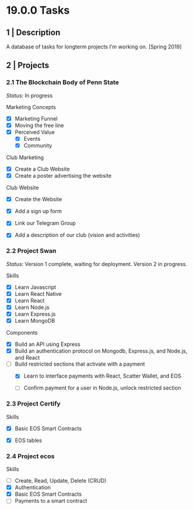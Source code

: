 # 19.0.0 Tasks


## 1 | Description

A database of tasks for longterm projects I'm working on. [Spring 2019]

## 2 | Projects

### 2.1 The Blockchain Body of Penn State

*Status:* In progress

Marketing Concepts
- [x] Marketing Funnel
- [x] Moving the free line
- [x] Perceived Value
  - [x] Events
  - [x] Community

Club Marketing
- [x] Create a Club Website
- [x] Create a poster advertising the website

Club Website
- [x] Create the Website
- [x] Add a sign up form
- [x] Link our Telegram Group
- [x] Add a description of our club (vision and activities)


### 2.2 Project Swan

*Status:* Version 1 complete, waiting for deployment. Version 2 in progress.

Skills
- [x] Learn Javascript
- [x] Learn React Native
- [x] Learn React
- [x] Learn Node.js
- [x] Learn Express.js
- [x] Learn MongoDB

Components
- [x] Build an API using Express
- [x] Build an authentication protocol on Mongodb, Express.js, and Node.js, and React
- [ ] Build restricted sections that activate with a payment
  - [x] Learn to interface payments with React, Scatter Wallet, and EOS
  - [ ] Confirm payment for a user in Node.js, unlock restricted section


### 2.3 Project Certify

Skills
- [x] Basic EOS Smart Contracts
- [x] EOS tables


### 2.4 Project ecos

Skills
- [ ] Create, Read, Update, Delete (CRUD)
- [x] Authentication
- [x] Basic EOS Smart Contracts
- [ ] Payments to a smart contract
